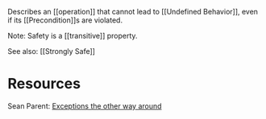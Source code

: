 Describes an [[operation]] that cannot lead to [[Undefined Behavior]], even if its [[Precondition]]s are violated.

Note: Safety is a [[transitive]] property.

See also: [[Strongly Safe]]

# Resources
Sean Parent: [Exceptions the other way around]()